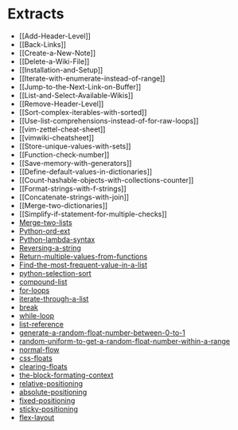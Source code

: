 # Extracts

- [[Add-Header-Level]]
- [[Back-Links]]
- [[Create-a-New-Note]]
- [[Delete-a-Wiki-File]]
- [[Installation-and-Setup]]
- [[Iterate-with-enumerate-instead-of-range]]
- [[Jump-to-the-Next-Link-on-Buffer]]
- [[List-and-Select-Available-Wikis]]
- [[Remove-Header-Level]]
- [[Sort-complex-iterables-with-sorted]]
- [[Use-list-comprehensions-instead-of-for-raw-loops]]
- [[vim-zettel-cheat-sheet]]
- [[vimwiki-cheatsheet]]
- [[Store-unique-values-with-sets]]
- [[Function-check-number]]
- [[Save-memory-with-generators]]
- [[Define-default-values-in-dictionaries]]
- [[Count-hashable-objects-with-collections-counter]]
- [[Format-strings-with-f-strings]]
- [[Concatenate-strings-with-join]]
- [[Merge-two-dictionaries]]
- [[Simplify-if-statement-for-multiple-checks]]
- [Merge-two-lists](merge-two-lists)
- [Python-ord-ext](python-ord-ext)
- [Python-lambda-syntax](python-lambda-syntax)
- [Reversing-a-string](reversing-a-string)
- [Return-multiple-values-from-functions](return-multiple-values-from-functions)
- [Find-the-most-frequent-value-in-a-list](find-the-most-frequent-value-in-a-list)
- [python-selection-sort](python-selection-sort)
- [compound-list](compound-list)
- [for-loops](for-loops)
- [iterate-through-a-list](iterate-through-a-list)
- [break](break)
- [while-loop](while-loop)
- [list-reference](list-reference)
- [generate-a-random-float-number-between-0-to-1](generate-a-random-float-number-between-0-to-1)
- [random-uniform-to-get-a-random-float-number-within-a-range](random-uniform-to-get-a-random-float-number-within-a-range)
- [normal-flow](normal-flow)
- [css-floats](css-floats)
- [clearing-floats](clearing-floats)
- [the-block-formating-context](the-block-formating-context)
- [relative-positioning](relative-positioning)
- [absolute-positioning](absolute-positioning)
- [fixed-positioning](fixed-positioning)
- [sticky-positioning](sticky-positioning)
- [flex-layout](flex-layout)

